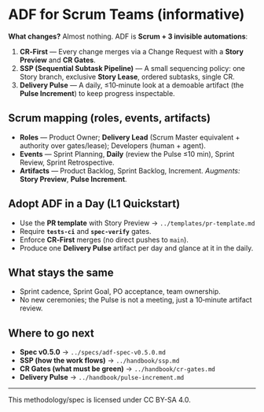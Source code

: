 # ADF for Scrum Teams (informative)

**What changes?** Almost nothing. ADF is **Scrum + 3 invisible automations**:
1) **CR‑First** — Every change merges via a Change Request with a **Story Preview** and **CR Gates**.
2) **SSP (Sequential Subtask Pipeline)** — A small sequencing policy: one Story branch, exclusive **Story Lease**, ordered subtasks, single CR.
3) **Delivery Pulse** — A daily, ≤10‑minute look at a demoable artifact (the **Pulse Increment**) to keep progress inspectable.

## Scrum mapping (roles, events, artifacts)
- **Roles** — Product Owner; **Delivery Lead** (Scrum Master equivalent + authority over gates/lease); Developers (human + agent).
- **Events** — Sprint Planning, **Daily** (review the Pulse ≤10 min), Sprint Review, Sprint Retrospective.
- **Artifacts** — Product Backlog, Sprint Backlog, Increment. *Augments:* **Story Preview**, **Pulse Increment**.

## Adopt ADF in a Day (L1 Quickstart)
- Use the **PR template** with Story Preview → `../templates/pr-template.md`
- Require **`tests-ci`** and **`spec-verify`** gates.
- Enforce **CR‑First** merges (no direct pushes to `main`).
- Produce one **Delivery Pulse** artifact per day and glance at it in the daily.

## What stays the same
- Sprint cadence, Sprint Goal, PO acceptance, team ownership.
- No new ceremonies; the Pulse is not a meeting, just a 10‑minute artifact review.

## Where to go next
- **Spec v0.5.0** → `../specs/adf-spec-v0.5.0.md`
- **SSP (how the work flows)** → `../handbook/ssp.md`
- **CR Gates (what must be green)** → `../handbook/cr-gates.md`
- **Delivery Pulse** → `../handbook/pulse-increment.md`

---

This methodology/spec is licensed under CC BY-SA 4.0.

